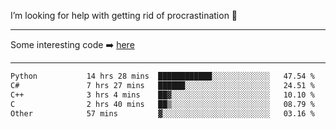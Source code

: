 I’m looking for help with getting rid of procrastination 🤔

-----

Some interesting code :arrow_right: [here](https://github.com/zhen8838/playground)

-----

<!--START_SECTION:waka-->

```txt
Python           14 hrs 28 mins  ████████████░░░░░░░░░░░░░   47.54 %
C#               7 hrs 27 mins   ██████░░░░░░░░░░░░░░░░░░░   24.51 %
C++              3 hrs 4 mins    ██▓░░░░░░░░░░░░░░░░░░░░░░   10.10 %
C                2 hrs 40 mins   ██▒░░░░░░░░░░░░░░░░░░░░░░   08.79 %
Other            57 mins         ▓░░░░░░░░░░░░░░░░░░░░░░░░   03.16 %
```

<!--END_SECTION:waka-->

<!--
**zhen8838/zhen8838** is a ✨ _special_ ✨ repository because its `README.md` (this file) appears on your GitHub profile.

Here are some ideas to get you started:

- 🔭 I’m currently working on ...
- 🌱 I’m currently learning ...
- 👯 I’m looking to collaborate on ...
 ...
- 💬 Ask me about ...
- 📫 How to reach me: ...
- 😄 Pronouns: ...
- ⚡ Fun fact: ...
-->
